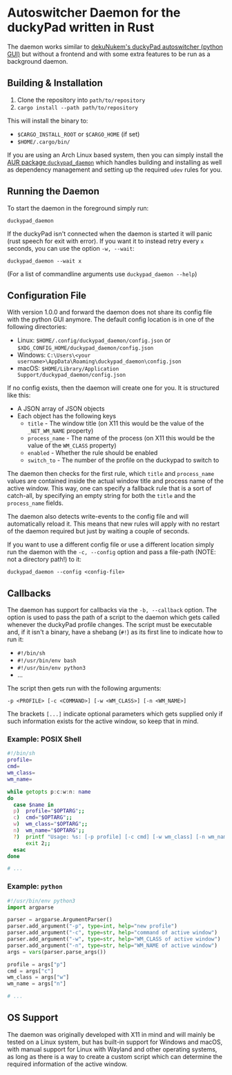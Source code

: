 # Autoswitcher Daemon for the duckyPad written in Rust
The daemon works similar to [dekuNukem's duckyPad autoswitcher (python GUI)](https://github.com/dekuNukem/duckyPad-profile-autoswitcher)
but without a frontend and with some extra features to be run as a background daemon.

## Building & Installation
1. Clone the repository into `path/to/repository`
2. `cargo install --path path/to/repository`

This will install the binary to:
- `$CARGO_INSTALL_ROOT` or `$CARGO_HOME` (if set)
- `$HOME/.cargo/bin/`

If you are using an Arch Linux based system, then you can simply install the [AUR package `duckypad_daemon`](https://aur.archlinux.org/packages/duckypad_daemon)
 which handles building and installing as well as dependency management and setting up the required `udev` rules for you.

## Running the Daemon
To start the daemon in the foreground simply run:
```
duckypad_daemon
```
If the duckyPad isn't connected when the daemon is started it will panic (rust speech for exit with error).
If you want it to instead retry every `x` seconds, you can use the option `-w, --wait`:
```
duckypad_daemon --wait x
```
(For a list of commandline arguments use `duckypad_daemon --help`)

## Configuration File
With version 1.0.0 and forward the daemon does not share its config file with the python GUI anymore. 
The default config location is in one of the following directories:
- Linux: `$HOME/.config/duckypad_daemon/config.json` or `$XDG_CONFIG_HOME/duckypad_daemon/config.json`
- Windows: `C:\Users\<your username>\AppData\Roaming\duckypad_daemon\config.json`
- macOS: `$HOME/Library/Application Support/duckypad_daemon/config.json`

If no config exists, then the daemon will create one for you. It is structured like this:
- A JSON array of JSON objects
- Each object has the following keys
  - `title` - The window title (on X11 this would be the value of the `_NET_WM_NAME` property)
  - `process_name` - The name of the process (on X11 this would be the value of the `WM_CLASS` property)
  - `enabled` - Whether the rule should be enabled 
  - `switch_to` - The number of the profile on the duckypad to switch to

The daemon then checks for the first rule, which `title` and `process_name` values are contained
inside the actual window title and process name of the active window. This way, one can specify a 
fallback rule that is a sort of catch-all, by specifying an empty string for both the `title` and 
the `process_name` fields.

The daemon also detects write-events to the config file and will automatically reload it. This means that 
new rules will apply with no restart of the daemon required but just by waiting a couple of seconds.

If you want to use a different config file or use a different location simply run the daemon with the 
`-c, --config` option and pass a file-path (NOTE: not a directory path!) to it:
```
duckypad_daemon --config <config-file>
```

## Callbacks
The daemon has support for callbacks via the `-b, --callback` option. The option is used to pass the path of a script 
to the daemon which gets called whenever the duckyPad profile changes. The script must be executable and, if it isn't 
a binary, have a shebang (`#!`) as its first line to indicate how to run it:
- `#!/bin/sh`
- `#!/usr/bin/env bash`
- `#!/usr/bin/env python3`
- ...

The script then gets run with the following arguments:
```
-p <PROFILE> [-c <COMMAND>] [-w <WM_CLASS>] [-n <WM_NAME>]
```
The brackets `[...]` indicate optional parameters which gets supplied only if such information exists for the active 
window, so keep that in mind.

### Example: POSIX Shell
```sh
#!/bin/sh
profile=
cmd=
wm_class=
wm_name=

while getopts p:c:w:n: name
do
  case $name in
  p)  profile="$OPTARG";;
  c)  cmd="$OPTARG";;
  w)  wm_class="$OPTARG";;
  n)  wm_name="$OPTARG";;
  ?)  printf "Usage: %s: [-p profile] [-c cmd] [-w wm_class] [-n wm_name]\n" $0
      exit 2;;
  esac
done

# ...
```

### Example: `python`
```python
#!/usr/bin/env python3
import argparse

parser = argparse.ArgumentParser()
parser.add_argument("-p", type=int, help="new profile")
parser.add_argument("-c", type=str, help="command of active window")
parser.add_argument("-w", type=str, help="WM_CLASS of active window")
parser.add_argument("-n", type=str, help="WM_NAME of active window")
args = vars(parser.parse_args())

profile = args["p"]
cmd = args["c"]
wm_class = args["w"]
wm_name = args["n"]

# ...
```

## OS Support
The daemon was originally developed with X11 in mind and will mainly be tested on a Linux system, but has built-in 
support for Windows and macOS, with manual support for Linux with Wayland and other operating systems, as long as
there is a way to create a custom script which can determine the required information of the active window.
